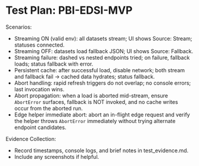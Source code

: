 # Test Plan: PBI-EDSI-MVP

Scenarios:
- Streaming ON (valid env): all datasets stream; UI shows Source: Stream; statuses connected.
- Streaming OFF: datasets load fallback JSON; UI shows Source: Fallback.
- Streaming failure: dashed vs nested endpoints tried; on failure, fallback loads; status fallback with error.
- Persistent cache: after successful load, disable network; both stream and fallback fail → cached data hydrates; status fallback.
- Abort handling: rapid refresh triggers do not overlap; no console errors; last invocation wins.
- Abort propagation: when a load is aborted mid-stream, ensure `AbortError` surfaces, fallback is NOT invoked, and no cache writes occur from the aborted run.
- Edge helper immediate abort: abort an in-flight edge request and verify the helper throws `AbortError` immediately without trying alternate endpoint candidates.

Evidence Collection:
- Record timestamps, console logs, and brief notes in test_evidence.md.
- Include any screenshots if helpful.
